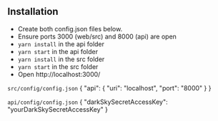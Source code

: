 Installation
------------
* Create both config.json files below.
* Ensure ports 3000 (web/src) and 8000 (api) are open
* `yarn install` in the api folder
* `yarn start` in the api folder
* `yarn install` in the src folder
* `yarn start` in the src folder
* Open http://localhost:3000/

`src/config/config.json`
{
  "api": {
    "uri": "localhost",
    "port": "8000"
  }
}

`api/config/config.json`
{
  "darkSkySecretAccessKey": "yourDarkSkySecretAccessKey"
}

